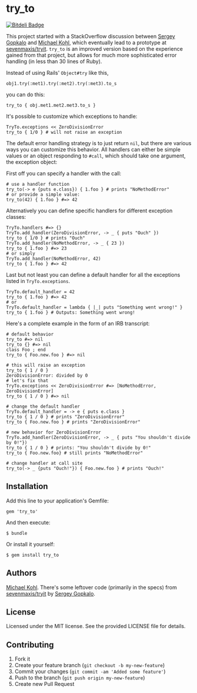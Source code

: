 # try_to

[![Bitdeli Badge](https://d2weczhvl823v0.cloudfront.net/citizen428/try_to/trend.png)](https://bitdeli.com/free "Bitdeli Badge")

This project started with a StackOverflow discussion between [Sergey Gopkalo](https://github.com/sevenmaxis/) and [Michael Kohl](https://github.com/citizen428), which eventually lead to a prototype at [sevenmaxis/tryit](https://github.com/sevenmaxis/tryit). `try_to` is an improved version based on the experience gained from that project, but allows for much more sophisticated error handling (in less than 30 lines of Ruby).

Instead of using Rails' `Object#try` like this,

    obj1.try(:met1).try(:met2).try(:met3).to_s

you can do this:

    try_to { obj.met1.met2.met3.to_s }

It's possible to customize which exceptions to handle:

    TryTo.exceptions << ZeroDivisionError
    try_to { 1/0 } # will not raise an exception

The default error handling strategy is to just return `nil`, but there are various ways you can customize this behavior. All handlers can either be simple values or an object responding to `#call`, which should take one argument, the exception object:

First off you can specify a handler with the call:

    # use a handler function
    try_to(-> e {puts e.class}) { 1.foo } # prints "NoMethodError"
    # or provide a simple value:
    try_to(42) { 1.foo } #=> 42

Alternatively you can define specific handlers for different exception classes:

    TryTo.handlers #=> {}
    TryTo.add_handler(ZeroDivisionError, -> _ { puts "Ouch" })
    try_to { 1/0 } # prints "Ouch"
    TryTo.add_handler(NoMethodError, -> _ { 23 })
    try_to { 1.foo } #=> 23
    # or simply
    TryTo.add_handler(NoMethodError, 42)
    try_to { 1.foo } #=> 42

 Last but not least you can define a default handler for all the exceptions listed in `TryTo.exceptions`.

    TryTo.default_handler = 42
    try_to { 1.foo } #=> 42
    # or
    TryTo.default_handler = lambda { |_| puts "Something went wrong!" }
    try_to { 1.foo } # Outputs: Something went wrong!

Here's a complete example in the form of an IRB transcript:

    # default behavior
    try_to #=> nil
    try_to {} #=> nil
    class Foo ; end
    try_to { Foo.new.foo } #=> nil

    # this will raise an exception
    try_to { 1 / 0 }
    ZeroDivisionError: divided by 0
    # let's fix that
    TryTo.exceptions << ZeroDivisionError #=> [NoMethodError, ZeroDivisionError]
    try_to { 1 / 0 } #=> nil

    # change the default handler
    TryTo.default_handler = -> e { puts e.class }
    try_to { 1 / 0 } # prints "ZeroDivisionError"
    try_to { Foo.new.foo } # prints "ZeroDivisionError"

    # new behavior for ZeroDivisionError
    TryTo.add_handler(ZeroDivisionError, -> _ { puts "You shouldn't divide by 0!"})
    try_to { 1 / 0 } # prints: "You shouldn't divide by 0!"
    try_to { Foo.new.foo} # still prints "NoMethodError"

    # change handler at call site
    try_to(-> _ {puts "Ouch!"}) { Foo.new.foo } # prints "Ouch!"

## Installation

Add this line to your application's Gemfile:

    gem 'try_to'

And then execute:

    $ bundle

Or install it yourself:

    $ gem install try_to

## Authors

[Michael Kohl](https://github.com/citizen428). There's some leftover code (primarily in the specs) from [sevenmaxis/tryit](https://github.com/sevenmaxis/tryit) by [Sergey Gopkalo](https://github.com/sevenmaxis/).

## License

Licensed under the MIT license. See the provided LICENSE file for details.

## Contributing

1. Fork it
2. Create your feature branch (`git checkout -b my-new-feature`)
3. Commit your changes (`git commit -am 'Added some feature'`)
4. Push to the branch (`git push origin my-new-feature`)
5. Create new Pull Request



